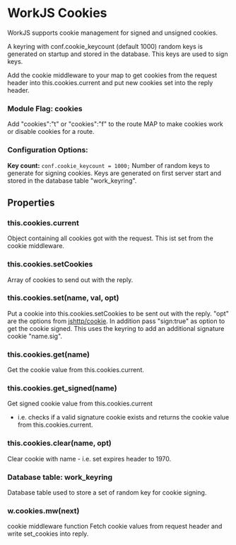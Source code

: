 # WorkJS Cookies

WorkJS supports cookie management for signed and unsigned cookies.

A keyring with conf.cookie_keycount (default 1000) random keys is generated 
on startup  and stored in the database. This keys are used to sign keys.

Add the cookie middleware to your map to get cookies from the request header 
into this.cookies.current and put new cookies set into the reply header.

### Module Flag: cookies
Add "cookies":"t" or "cookies":"f" to the route MAP to make cookies work or disable 
cookies for a route.

### Configuration Options:

**Key count:** `conf.cookie_keycount = 1000;`
Number of random keys to generate for signing cookies.
Keys are generated on first server start and stored in the database table "work_keyring".

## Properties

### this.cookies.current
Object containing all cookies got with the request.
This ist set from the cookie middleware.

### this.cookies.setCookies
Array of cookies to send out with the reply.

### this.cookies.set(name, val, opt)
Put a cookie into this.cookies.setCookies to be sent out with the reply.
"opt" are the options from [jshttp/cookie](https://github.com/jshttp/cookie).
In addition pass "sign:true" as option to get the cookie signed.
This uses the keyring to add an additional signature cookie "name.sig".

### this.cookies.get(name)
Get the cookie value from this.cookies.current.

### this.cookies.get_signed(name)
Get signed cookie value from this.cookies.current 
- i.e. checks if a valid signature cookie exists 
and returns the cookie value from this.cookies.current.

### this.cookies.clear(name, opt)
Clear cookie with name - i.e. set expires header to 1970.

### Database table: work_keyring
Database table used to store a set of random key for cookie signing.

### w.cookies.mw(next)
cookie middleware function
Fetch cookie values from request header and write set_cookies into reply.
